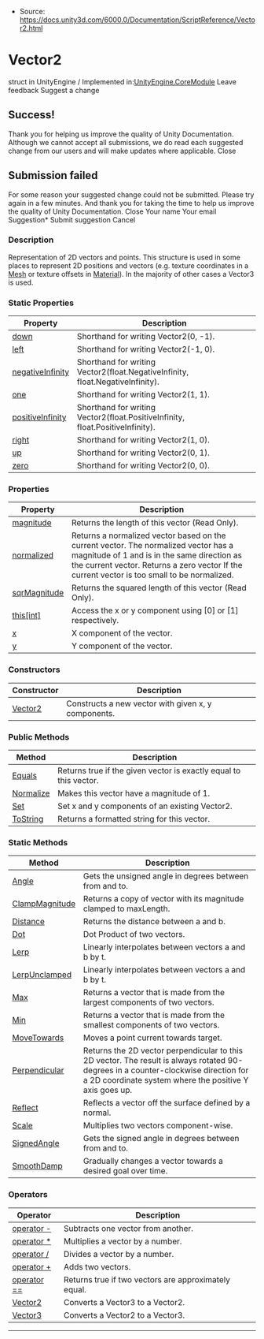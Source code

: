 * Source: https://docs.unity3d.com/6000.0/Documentation/ScriptReference/Vector2.html

# Vector2
struct in UnityEngine
/
Implemented in:[UnityEngine.CoreModule](https://docs.unity3d.com/6000.0/Documentation/ScriptReference/UnityEngine.CoreModule.html)
Leave feedback
Suggest a change
## Success!
Thank you for helping us improve the quality of Unity Documentation. Although we cannot accept all submissions, we do read each suggested change from our users and will make updates where applicable.
Close
## Submission failed
For some reason your suggested change could not be submitted. Please <a>try again</a> in a few minutes. And thank you for taking the time to help us improve the quality of Unity Documentation.
Close
Your name Your email Suggestion* Submit suggestion
Cancel
### Description
Representation of 2D vectors and points.
This structure is used in some places to represent 2D positions and vectors (e.g. texture coordinates in a [Mesh](https://docs.unity3d.com/6000.0/Documentation/ScriptReference/Mesh.html) or texture offsets in [Material](https://docs.unity3d.com/6000.0/Documentation/ScriptReference/Material.html)). In the majority of other cases a Vector3 is used.
### Static Properties
Property | Description  
---|---  
[down](https://docs.unity3d.com/6000.0/Documentation/ScriptReference/Vector2-down.html) | Shorthand for writing Vector2(0, -1).  
[left](https://docs.unity3d.com/6000.0/Documentation/ScriptReference/Vector2-left.html) | Shorthand for writing Vector2(-1, 0).  
[negativeInfinity](https://docs.unity3d.com/6000.0/Documentation/ScriptReference/Vector2-negativeInfinity.html) | Shorthand for writing Vector2(float.NegativeInfinity, float.NegativeInfinity).  
[one](https://docs.unity3d.com/6000.0/Documentation/ScriptReference/Vector2-one.html) | Shorthand for writing Vector2(1, 1).  
[positiveInfinity](https://docs.unity3d.com/6000.0/Documentation/ScriptReference/Vector2-positiveInfinity.html) | Shorthand for writing Vector2(float.PositiveInfinity, float.PositiveInfinity).  
[right](https://docs.unity3d.com/6000.0/Documentation/ScriptReference/Vector2-right.html) | Shorthand for writing Vector2(1, 0).  
[up](https://docs.unity3d.com/6000.0/Documentation/ScriptReference/Vector2-up.html) | Shorthand for writing Vector2(0, 1).  
[zero](https://docs.unity3d.com/6000.0/Documentation/ScriptReference/Vector2-zero.html) | Shorthand for writing Vector2(0, 0).  
### Properties
Property | Description  
---|---  
[magnitude](https://docs.unity3d.com/6000.0/Documentation/ScriptReference/Vector2-magnitude.html) | Returns the length of this vector (Read Only).  
[normalized](https://docs.unity3d.com/6000.0/Documentation/ScriptReference/Vector2-normalized.html) | Returns a normalized vector based on the current vector. The normalized vector has a magnitude of 1 and is in the same direction as the current vector. Returns a zero vector If the current vector is too small to be normalized.  
[sqrMagnitude](https://docs.unity3d.com/6000.0/Documentation/ScriptReference/Vector2-sqrMagnitude.html) | Returns the squared length of this vector (Read Only).  
[this[int]](https://docs.unity3d.com/6000.0/Documentation/ScriptReference/Vector2.Index_operator.html) | Access the x or y component using [0] or [1] respectively.  
[x](https://docs.unity3d.com/6000.0/Documentation/ScriptReference/Vector2-x.html) | X component of the vector.  
[y](https://docs.unity3d.com/6000.0/Documentation/ScriptReference/Vector2-y.html) | Y component of the vector.  
### Constructors
Constructor | Description  
---|---  
[Vector2](https://docs.unity3d.com/6000.0/Documentation/ScriptReference/Vector2-ctor.html) | Constructs a new vector with given x, y components.  
### Public Methods
Method | Description  
---|---  
[Equals](https://docs.unity3d.com/6000.0/Documentation/ScriptReference/Vector2.Equals.html) | Returns true if the given vector is exactly equal to this vector.  
[Normalize](https://docs.unity3d.com/6000.0/Documentation/ScriptReference/Vector2.Normalize.html) | Makes this vector have a magnitude of 1.  
[Set](https://docs.unity3d.com/6000.0/Documentation/ScriptReference/Vector2.Set.html) | Set x and y components of an existing Vector2.  
[ToString](https://docs.unity3d.com/6000.0/Documentation/ScriptReference/Vector2.ToString.html) | Returns a formatted string for this vector.  
### Static Methods
Method | Description  
---|---  
[Angle](https://docs.unity3d.com/6000.0/Documentation/ScriptReference/Vector2.Angle.html) | Gets the unsigned angle in degrees between from and to.  
[ClampMagnitude](https://docs.unity3d.com/6000.0/Documentation/ScriptReference/Vector2.ClampMagnitude.html) | Returns a copy of vector with its magnitude clamped to maxLength.  
[Distance](https://docs.unity3d.com/6000.0/Documentation/ScriptReference/Vector2.Distance.html) | Returns the distance between a and b.  
[Dot](https://docs.unity3d.com/6000.0/Documentation/ScriptReference/Vector2.Dot.html) | Dot Product of two vectors.  
[Lerp](https://docs.unity3d.com/6000.0/Documentation/ScriptReference/Vector2.Lerp.html) | Linearly interpolates between vectors a and b by t.  
[LerpUnclamped](https://docs.unity3d.com/6000.0/Documentation/ScriptReference/Vector2.LerpUnclamped.html) | Linearly interpolates between vectors a and b by t.  
[Max](https://docs.unity3d.com/6000.0/Documentation/ScriptReference/Vector2.Max.html) | Returns a vector that is made from the largest components of two vectors.  
[Min](https://docs.unity3d.com/6000.0/Documentation/ScriptReference/Vector2.Min.html) | Returns a vector that is made from the smallest components of two vectors.  
[MoveTowards](https://docs.unity3d.com/6000.0/Documentation/ScriptReference/Vector2.MoveTowards.html) | Moves a point current towards target.  
[Perpendicular](https://docs.unity3d.com/6000.0/Documentation/ScriptReference/Vector2.Perpendicular.html) | Returns the 2D vector perpendicular to this 2D vector. The result is always rotated 90-degrees in a counter-clockwise direction for a 2D coordinate system where the positive Y axis goes up.  
[Reflect](https://docs.unity3d.com/6000.0/Documentation/ScriptReference/Vector2.Reflect.html) | Reflects a vector off the surface defined by a normal.  
[Scale](https://docs.unity3d.com/6000.0/Documentation/ScriptReference/Vector2.Scale.html) | Multiplies two vectors component-wise.  
[SignedAngle](https://docs.unity3d.com/6000.0/Documentation/ScriptReference/Vector2.SignedAngle.html) | Gets the signed angle in degrees between from and to.  
[SmoothDamp](https://docs.unity3d.com/6000.0/Documentation/ScriptReference/Vector2.SmoothDamp.html) | Gradually changes a vector towards a desired goal over time.  
### Operators
Operator | Description  
---|---  
[operator -](https://docs.unity3d.com/6000.0/Documentation/ScriptReference/Vector2-operator_subtract.html) | Subtracts one vector from another.  
[operator *](https://docs.unity3d.com/6000.0/Documentation/ScriptReference/Vector2-operator_multiply.html) | Multiplies a vector by a number.  
[operator /](https://docs.unity3d.com/6000.0/Documentation/ScriptReference/Vector2-operator_divide.html) | Divides a vector by a number.  
[operator +](https://docs.unity3d.com/6000.0/Documentation/ScriptReference/Vector2-operator_add.html) | Adds two vectors.  
[operator ==](https://docs.unity3d.com/6000.0/Documentation/ScriptReference/Vector2-operator_eq.html) | Returns true if two vectors are approximately equal.  
[Vector2](https://docs.unity3d.com/6000.0/Documentation/ScriptReference/Vector2-operator_Vector3.html) | Converts a Vector3 to a Vector2.  
[Vector3](https://docs.unity3d.com/6000.0/Documentation/ScriptReference/Vector2-operator_Vector2.html) | Converts a Vector2 to a Vector3.  
* * *
